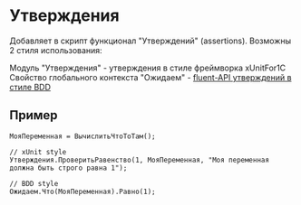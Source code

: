 # Утверждения

Добавляет в скрипт функционал "Утверждений" (assertions). Возможны 2 стиля использования:

Модуль "Утверждения" - утверждения в стиле фреймворка xUnitFor1C
Свойство глобального контекста "Ожидаем" - [fluent-API утверждений в стиле BDD](http://habrahabr.ru/post/260013/)

## Пример

    МояПеременная = ВычислитьЧтоТоТам(); 

	// xUnit style        
    Утверждения.ПроверитьРавенство(1, МояПеременная, "Моя переменная должна быть строго равна 1");
    
    // BDD style
    Ожидаем.Что(МояПеременная).Равно(1);
